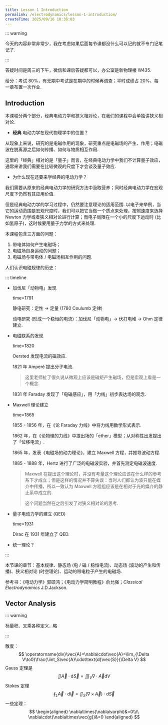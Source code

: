 ```yaml
---
title: Lesson 1 Introduction
permalink: /electrodynamics/lesson-1-introduction/
createTime: 2025/09/16 10:36:03
---
```

::: warning

今天的内容非常非常少，我在考虑如果后面每节课都没什么可以记的就不专门记笔记了.

:::

答疑时间是周三的下午，微信和课后答疑都可以，办公室是新物理楼 W435.

给分：考试 $80\%$，有无期中考试是在期中的时候再调查；平时成绩占 $20\%$，每一章布置一次作业.

## Introduction

本课程分两个部分，经典电动力学和狭义相对论，在我们的课程中会单独讲狭义相对论.

* **经典** 电动力学在现代物理学中的位置？

从现象上来说，研究的是电磁作用的现象，研究重点是电磁场的产生、作用；电磁波在脱离源之后如何传播、如何与物质相互作用.

这里的「经典」相对的是「量子」而言，在经典电动力学中我们不计算量子效应，通常来讲我们需要在比较微观的尺度下才会谈及量子效应.

* 为什么现在还要来学经典的电动力学？

我们需要从原来的经典电动力学的研究方法中汲取营养；同时经典电动力学在宏观尺度下仍然有其应用价值.

但是经典电动力学的学习过程中，仍然要注意理论的适用范围. 以电子来举例，当它的运动范围是宏观尺度时，我们可以把它当做一个质点来处理，按照速度来选择 Newton 力学或者狭义相对论进行计算；而电子局限在一个小的尺度下运动时 (比如氢原子)，这时候要用量子力学的方式来处理.

本课程包含三方面的问题：

1. 带电体如何产生电磁场；
2. 电磁场自身运动的问题；
3. 电磁场与带电体 / 电磁场相互作用的问题.

人们认识电磁规律的历史：

::: timeline

- 加伐尼「动物电」发现

  time=1791

  静电研究：定性 $\to$ 定量 (1780 Coulumb 定律)

  动电研究 (形成一个稳恒的电流)：加伐尼「动物电」$\to$ 伏打电堆 $\to$ Ohm 定律建立.

- 电磁联系的发现

  time=1820

  Oersted 发现电流的磁效应.

  1821 年 Amperé 提出分子电流.

  > 这里老师扯了很久说从微观上应该是磁矩产生磁场，但是宏观上看是一个概念.

  1831 年 Faraday 发现了「电磁感应」，用「力线」初步表达场的观念.

- Maxwell 理论建立

  time=1865

  1855 - 1856 年，在《论 Faraday 力线》中将力线用数学形式表示.

  1862 年，在《论物理的力线》中提出场的「ether」模型；从对称性出发提出了「位移电流」.

  1865 年，发表《电磁场的动力理论》，建立 Maxwell 方程，并推导波动方程.

  1885 - 1888 年，Hertz 进行了广泛的电磁波实验，并首先测定电磁波速度.

  > Maxwell 在提出这个理论时，并没有考量这个理论应该在什么样的参考系下才成立；但是这样的情况并不算失误：当时人们都认为波只能在媒介中传播，所以一致认为 Maxwell 方程组应该是在相对于光的媒介的静止系中成立的.
  >
  > 这个问题当然在之后引发了对狭义相对论的思考.

- 量子电动力学的建立 (QED)

  time=1931

  Dirac 在 1931 年建立了 QED.

- 统一理论？

:::

本节课的章节：基本规律、静态场 (电 / 磁 / 稳恒电流)、动态场 (波动的产生和传播)、狭义相对论 (时空理论)、运动的带电粒子产生的电磁场.

参考书：《电动力学》郭硕鸿；《电动力学简明教程》俞允强；*Classical Electrodynamics* J.D.Jackson.

## Vector Analysis

::: warning

标量积、叉乘各种定义...略

:::

散度：
$$
\operatorname{div}\vec{A}=\nabla\cdot\vec{A}=\lim_{\Delta V\to0}\frac{\iint_S\vec{A}\cdot\text{d}\vec{S}}{\Delta V}
$$
Gauss 定理是
$$
\iint\vec{A}\cdot\text{d}\vec{S}=\iiint_V\nabla\cdot\vec{A}\text{d}V
$$
Stokes 定理
$$
\oint_L\vec{A}\cdot\text{d}\vec{l}=\iint_S(\nabla\times\vec{A})\cdot\text{d}\vec{S}
$$
一些定理：
$$
\begin{aligned}
\nabla\times(\nabla\varphi)&=0\\\\
\nabla\cdot(\nabla\times\vec{g})&=0
\end{aligned}
$$
